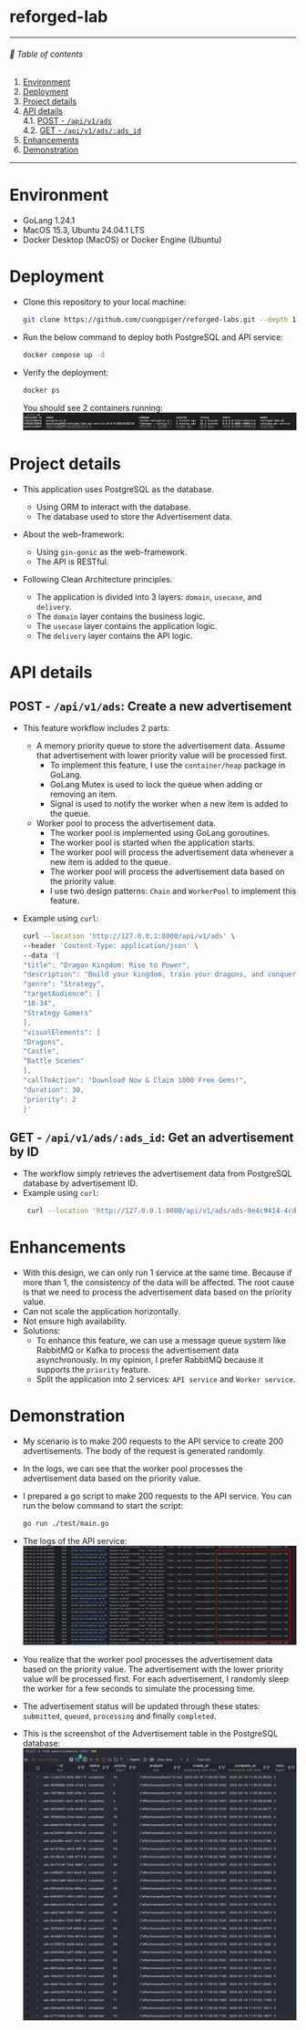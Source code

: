 # reforged-lab

<hr>

###### 🌈 Table of contents

1. [Environment](#environment)
2. [Deployment](#deployment)
3. [Project details](#project-details)
4. [API details](#api-details)<br>
   4.1. [POST - `/api/v1/ads`](#post---apiv1ads-create-a-new-advertisement)<br>
   4.2. [GET - `/api/v1/ads/:ads_id`](#get---apiv1adsads_id-get-an-advertisement-by-id)
5. [Enhancements](#enhancements)
6. [Demonstration](#demonstration)

<hr>

# Environment

- GoLang 1.24.1
- MacOS 15.3, Ubuntu 24.04.1 LTS
- Docker Desktop (MacOS) or Docker Engine (Ubuntu)

# Deployment

- Clone this repository to your local machine:
    ```bash
    git clone https://github.com/cuongpiger/reforged-labs.git --depth 1 && cd reforged-labs
    ```

- Run the below command to deploy both PostgreSQL and API service:
    ```bash
    docker compose up -d
    ```

- Verify the deployment:
    ```bash
    docker ps
    ```
  You should see 2 containers running:
  ![docker-ps](./assets/01.png)

# Project details

- This application uses PostgreSQL as the database.
    - Using ORM to interact with the database.
    - The database used to store the Advertisement data.

- About the web-framework:
    - Using `gin-gonic` as the web-framework.
    - The API is RESTful.

- Following Clean Architecture principles.
    - The application is divided into 3 layers: `domain`, `usecase`, and `delivery`.
    - The `domain` layer contains the business logic.
    - The `usecase` layer contains the application logic.
    - The `delivery` layer contains the API logic.

# API details

## POST - `/api/v1/ads`: Create a new advertisement

- This feature workflow includes 2 parts:
    - A memory priority queue to store the advertisement data. Assume that advertisement with lower priority value will
      be processed first.
        - To implement this feature, I use the `container/heap` package in GoLang.
        - GoLang Mutex is used to lock the queue when adding or removing an item.
        - Signal is used to notify the worker when a new item is added to the queue.
    - Worker pool to process the advertisement data.
        - The worker pool is implemented using GoLang goroutines.
        - The worker pool is started when the application starts.
        - The worker pool will process the advertisement data whenever a new item is added to the queue.
        - The worker pool will process the advertisement data based on the priority value.
        - I use two design patterns: `Chain` and `WorkerPool` to implement this feature.

- Example using `curl`:
  ```bash
  curl --location 'http://127.0.0.1:8000/api/v1/ads' \
  --header 'Content-Type: application/json' \
  --data '{
  "title": "Dragon Kingdom: Rise to Power",
  "description": "Build your kingdom, train your dragons, and conquer new territories!",
  "genre": "Strategy",
  "targetAudience": [
  "18-34",
  "Strategy Gamers"
  ],
  "visualElements": [
  "Dragons",
  "Castle",
  "Battle Scenes"
  ],
  "callToAction": "Download Now & Claim 1000 Free Gems!",
  "duration": 30,
  "priority": 2
  }'
  ```

## GET - `/api/v1/ads/:ads_id`: Get an advertisement by ID

- The workflow simply retrieves the advertisement data from PostgreSQL database by advertisement ID.
- Example using `curl`:
    ```bash
     curl --location 'http://127.0.0.1:8000/api/v1/ads/ads-9e4c9414-4cdb-4fb6-929e-6111c3b83ee9'
    ```

# Enhancements

- With this design, we can only run 1 service at the same time. Because if more than 1, the consistency of the data
  will be affected. The root cause is that we need to process the advertisement data based on the priority value.
- Can not scale the application horizontally.
- Not ensure high availability.
- Solutions:
    - To enhance this feature, we can use a message queue system like RabbitMQ or Kafka to process the advertisement
      data
      asynchronously. In my opinion, I prefer RabbitMQ because it supports the `priority` feature.
    - Split the application into 2 services: `API service` and `Worker service`.

# Demonstration

- My scenario is to make 200 requests to the API service to create 200 advertisements. The body of the request is
  generated randomly.
- In the logs, we can see that the worker pool processes the advertisement data based on the priority value.

- I prepared a go script to make 200 requests to the API service. You can run the below command to start the script:
    ```bash
    go run ./test/main.go
    ```

- The logs of the API service:
  ![api-logs](./assets/02.png)

- You realize that the worker pool processes the advertisement data based on the priority value. The advertisement with
  the lower priority value will be processed first. For each advertisement, I randomly sleep the worker for a few seconds to simulate the processing time.
- The advertisement status will be updated through these states: `submitted`, `queued`, `processing` and finally `completed`.
- This is the screenshot of the Advertisement table in the PostgreSQL database:
  ![pg-database](./assets/03.png)